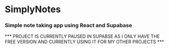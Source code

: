 # SimplyNotes

### Simple note taking app using React and Supabase

*** PROJECT IS CURRENTLY PAUSED IN SUPABSE AS I ONLY HAVE THE FREE VERSION AND CURRENTLY USING IT FOR MY OTHER PROJECTS ***
